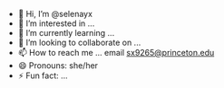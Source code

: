 - 👋 Hi, I’m @selenayx
- 👀 I’m interested in ...
- 🌱 I’m currently learning ...
- 💞️ I’m looking to collaborate on ...
- 📫 How to reach me ... email sx9265@princeton.edu
- 😄 Pronouns: she/her
- ⚡ Fun fact: ...

<!---
selenayx/selenayx is a ✨ special ✨ repository because its `README.md` (this file) appears on your GitHub profile.
You can click the Preview link to take a look at your changes.
--->
